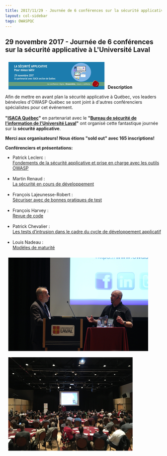 ```yaml
---
title: 2017/11/29 - Journée de 6 conférences sur la sécurité applicative à L'Université Laval
layout: col-sidebar
tags: OWASPQC
---
```


## 29 novembre 2017 - Journée de 6 conférences sur la sécurité applicative à L'Université Laval

<img align="left" style="padding: 10px;" width="310px" src="../../assets/images/618px-AppSecULaval.png" /> 

<br>
<br>
<br><br>

**Description**

Afin de mettre en avant plan la sécurité applicative à Québec, vos
leaders bénévoles d'OWASP Québec se sont joint à d'autres conférenciers
spécialistes pour cet événement.
<br><br>
**"[ISACA Québec](http://www.isaca-quebec.ca/)"** en partenariat avec le
**"[Bureau de sécurité de l’information de l’Université
Laval](https://www.bsi.ulaval.ca/)"** ont organisé cette fantastique
journée sur la **sécurité applicative**.

**Merci aux organisateurs\! Nous étions "sold out" avec 165
inscriptions\!**


**Conférenciers et présentations:**
* Patrick Leclerc : <br>
  [Fondements de la sécurité applicative et prise en
charge avec les outils
OWASP](http://www.isaca-quebec.ca/assets/presentations/2017-11-29-Fondements%20de%20la%20s%C3%A9curit%C3%A9%20applicative%20et%20prise%20en%20charge%20avec%20les%20outils%20OWASP.pdf)
<br><br> 
* Martin Renaud : <br>
  [La sécurité en cours de
développement](http://www.isaca-quebec.ca/assets/presentations/2017-11-29-La%20s%C3%A9curit%C3%A9%20en%20cours%20de%20d%C3%A9veloppementF.pdf)
<br><br>
* François Lajeunesse-Robert : <br>
[Sécuriser avec de bonnes pratiques de
test](http://www.isaca-quebec.ca/assets/presentations/2017-11-29-S%C3%A9curiser%20avec%20de%20bonnes%20pratiques%20de%20testF.pdf)
<br><br>
* François Harvey : <br>
[Revue de
code](http://www.isaca-quebec.ca/assets/presentations/2017-11-29-La%20revue%20de%20codeF.pdf)
<br><br>
* Patrick Chevalier : <br>
  [Les tests d’intrusion dans le cadre du cycle de
développement
applicatif](http://www.isaca-quebec.ca/assets/presentations/2017-11-29-Tests%20de%20s%C3%A9curit%C3%A9%20dans%20le%20cadre%20du%20cycle%20de%20d%C3%A9veloppementF.pdf)
<br><br>
* Louis Nadeau : <br>
  [Modèles de
maturité](http://www.isaca-quebec.ca/assets/presentations/2017-11-29-OWASP%20SAMM%20et%20les%20mod%C3%A8les%20de%20maturit%C3%A9.pdf)


<img align="left" style="padding: 10px;" src="../../assets/images/AppSec-ULAVAL-29-nov-17-1.png" />

<img align="left" style="padding: 10px;" src="../../assets/images/AppSec-ULAVAL-29-nov-17-2.png" /> 



